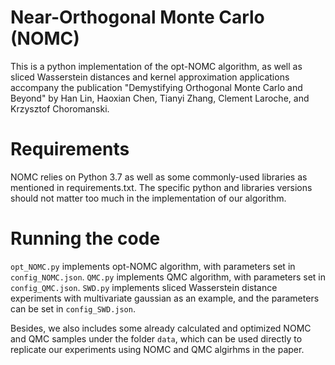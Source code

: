 # Near-Orthogonal Monte Carlo (NOMC)

This is a python implementation of the opt-NOMC algorithm, as well as sliced Wasserstein distances and kernel approximation applications accompany the publication "Demystifying Orthogonal Monte Carlo and Beyond" by Han Lin, Haoxian Chen, Tianyi Zhang, Clement Laroche, and Krzysztof Choromanski.


# Requirements

NOMC relies on Python 3.7 as well as some commonly-used libraries as mentioned in requirements.txt. The specific python and libraries versions should not matter too much in the implementation of our algorithm. 

# Running the code
 `opt_NOMC.py` implements opt-NOMC algorithm, with parameters set in `config_NOMC.json`.
 `QMC.py` implements QMC algorithm, with parameters set in `config_QMC.json`.
 `SWD.py` implements sliced Wasserstein distance experiments with multivariate gaussian as an example, and the parameters can be set in `config_SWD.json`.
 
 Besides, we also includes some already calculated and optimized NOMC and QMC samples under the folder `data`, which can be used directly to replicate our experiments using NOMC and QMC algirhms in the paper.
